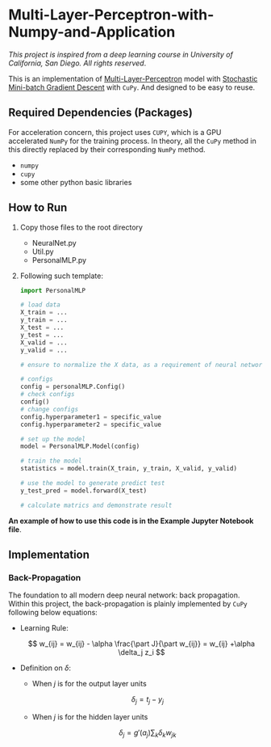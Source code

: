 # Multi-Layer-Perceptron-with-Numpy-and-Application

*This project is inspired from a deep learning course in University of California, San Diego. All rights reserved*.

This is an implementation of <u>Multi-Layer-Perceptron</u> model with <u>Stochastic Mini-batch Gradient Descent</u> with `CuPy`. And designed to be easy to reuse.

## Required Dependencies (Packages)

For acceleration concern, this project uses `CUPY`, which is a GPU accelerated `NumPy` for the training process. In theory, all the `CuPy` method in this directly replaced by their corresponding `NumPy` method.

- `numpy`
- `cupy`
- some other python basic libraries

## How to Run

1. Copy those files to the root directory

   - NeuralNet.py
   - Util.py
   - PersonalMLP.py

2. Following such template:

   ```python
   import PersonalMLP
   
   # load data 
   X_train = ...
   y_train = ...
   X_test = ...
   y_test = ...
   X_valid = ...
   y_valid = ...
   
   # ensure to normalize the X data, as a requirement of neural network
   
   # configs
   config = personalMLP.Config()
   # check configs
   config()
   # change configs
   config.hyperparameter1 = specific_value
   config.hyperparameter2 = specific_value
   
   # set up the model
   model = PersonalMLP.Model(config)
   
   # train the model
   statistics = model.train(X_train, y_train, X_valid, y_valid)
   
   # use the model to generate predict test
   y_test_pred = model.forward(X_test)
   
   # calculate matrics and demonstrate result
   ```

**An example of how to use this code is in the Example Jupyter Notebook file**.

## Implementation

### Back-Propagation

The foundation to all modern deep neural network: back propagation. Within this project, the back-propagation is plainly implemented by `CuPy` following below equations:

- Learning Rule:
  
  $$
  w_{ij} = w_{ij} - \alpha \frac{\part J}{\part w_{ij}} = w_{ij} +\alpha \delta_j z_i
  $$

- Definition on $\delta$:

  - When $j$ is for the output layer units
    
    $$
    \delta_j = t_j - y_j
    $$

  - When $j$ is for the hidden layer units
    
    $$
    \delta_j = g'(a_j)\sum_k \delta_k w_{jk}
    $$
    

